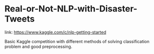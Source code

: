 # Real-or-Not-NLP-with-Disaster-Tweets
link: https://www.kaggle.com/c/nlp-getting-started

Basic Kaggle competition with different methods of solving classification problem and good preprocessing.
